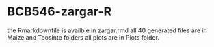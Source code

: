 # BCB546-zargar-R
the Rmarkdownfile is availble in zargar.rmd
all 40 generated files are in Maize and Teosinte folders
all plots are in Plots folder.
